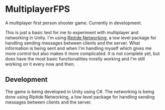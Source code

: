 # MultiplayerFPS
A multiplayer first person shooter game. Currently in development.

This is just a basic test for me to experiment with multiplayer and networking in Unity. 
I'm using [Riptide Networking](https://riptide.tomweiland.net/), a low level package for handling sending messages between clients and the server. What information is being sent and when I'm handling myself which gives me more control but also makes it more complicated.
It is not complete yet, but does have the most basic functionalities mostly working and I'm still working on it every now and then.

## Development
The game is being developed in Unity using C#. The networking is being done using Riptide Networking, a low level package for handling sending messages between clients and the server.
